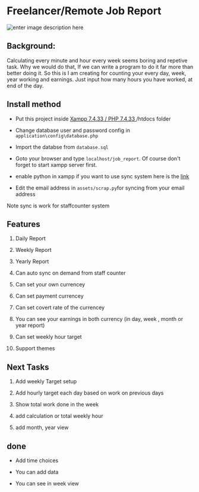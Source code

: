 
# Freelancer/Remote Job Report

  

![enter image description here](https://gitlab.com/mmar58/job_report/-/raw/8f92b467bdbeebdc9b20d1bea4ce993ffef5a5d2/output/job_report.PNG)

  

## Background:

  

Calculating every minute and hour every week seems boring and repetive task. Why we would do that, If we can write a program to do it far more than better doing it. So this is I am creating for counting your every day, week, year working and earnings. Just input how many hours you have worked, at end of the day.

  

## Install method

  

- Put this project inside [Xampp 7.4.33 / PHP 7.4.33 ](https://www.apachefriends.org/download.html)/htdocs folder

- Change database user and password config in `application\config\database.php`

- Import the databse from `database.sql`

- Goto your browser and type `localhost/job_report`. Of course don't forget to start xampp server first.

- enable python in xampp if you want to use sync system here is the [link](https://blog.terresquall.com/2021/10/running-python-in-xampp/)
- Edit the email address in `assets/scrap.py`for syncing from your email address

Note sync is work for staffcounter system

  

## Features

  

1. Daily Report

2. Weekly Report

3. Yearly Report
4. Can auto sync on demand from staff counter



5. Can set your own currencey

6. Can set payment currencey

7. Can set covert rate of the currencey

8. You can see your earnings in both currency (in day, week , month or year report)

9. Can set weekly hour target

10. Support themes

  

## Next Tasks

  

1. Add weekly Target setup

2. Add hourly target each day based on work on previous days

3. Show total work done in the week

4. add calculation or total weekly hour

5. add month, year view

  

## done

  

- Add time choices

- You can add data

- You can see in week view